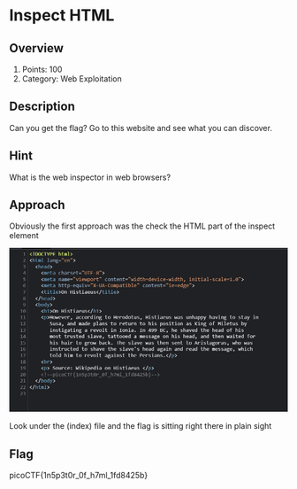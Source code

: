 # Inspect HTML

## Overview
1) Points: 100
2) Category: Web Exploitation

## Description

Can you get the flag?
Go to this website and see what you can discover.

## Hint

What is the web inspector in web browsers?

## Approach

Obviously the first approach was the check the HTML part of the inspect element 

![html](html.png)

Look under the (index) file and the flag is sitting right there in plain sight

## Flag

picoCTF{1n5p3t0r_0f_h7ml_1fd8425b}
